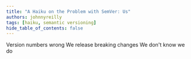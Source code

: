 ```yaml
---
title: "A Haiku on the Problem with SemVer: Us"
authors: johnnyreilly
tags: [haiku, semantic versioning]
hide_table_of_contents: false
---
```

Version numbers wrong We release breaking changes We don't know we do


